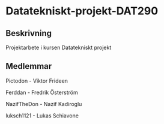 # Datatekniskt-projekt-DAT290
## Beskrivning
Projektarbete i kursen Datatekniskt projekt

## Medlemmar
Pictodon - Viktor Frideen

Ferddan - Fredrik Österström

NazifTheDon - Nazif Kadiroglu

luksch1121 - Lukas Schiavone
